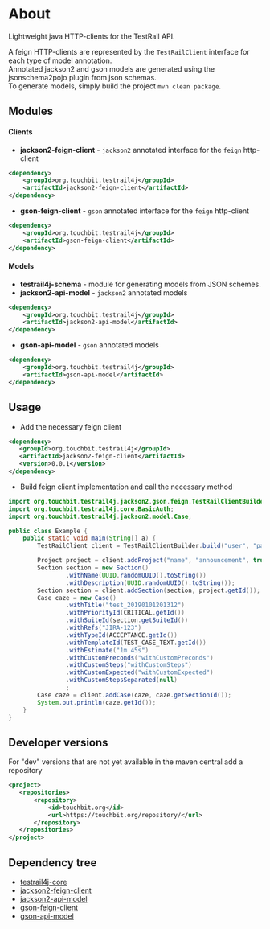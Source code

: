 # About

Lightweight java HTTP-clients for the TestRail API.

A feign HTTP-clients are represented by the `TestRailClient` interface for each type of model annotation.   
Annotated jackson2 and gson models are generated using the jsonschema2pojo plugin from json schemas.   
To generate models, simply build the project `mvn clean package`.

## Modules
#### Clients
* **jackson2-feign-client** - `jackson2` annotated interface for the `feign` http-client   
```xml
<dependency>
    <groupId>org.touchbit.testrail4j</groupId>
    <artifactId>jackson2-feign-client</artifactId>
</dependency>
```
* **gson-feign-client** - `gson` annotated interface for the `feign` http-client   
```xml
<dependency>
    <groupId>org.touchbit.testrail4j</groupId>
    <artifactId>gson-feign-client</artifactId>
</dependency>
```

#### Models
* **testrail4j-schema** - module for generating models from JSON schemes.   
* **jackson2-api-model** - `jackson2` annotated models   
```xml
<dependency>
    <groupId>org.touchbit.testrail4j</groupId>
    <artifactId>jackson2-api-model</artifactId>
</dependency>
```
* **gson-api-model** - `gson` annotated models   
```xml
<dependency>
    <groupId>org.touchbit.testrail4j</groupId>
    <artifactId>gson-api-model</artifactId>
</dependency>
```

## Usage

* Add the necessary feign client
```xml
<dependency>
   <groupId>org.touchbit.testrail4j</groupId>
   <artifactId>jackson2-feign-client</artifactId>
   <version>0.0.1</version>
</dependency>
```

* Build feign client implementation and call the necessary method
```java
import org.touchbit.testrail4j.jackson2.gson.feign.TestRailClientBuilder;
import org.touchbit.testrail4j.core.BasicAuth;
import org.touchbit.testrail4j.jackson2.model.Case;

public class Example {
    public static void main(String[] a) {
        TestRailClient client = TestRailClientBuilder.build("user", "pass", "http://localhost");

        Project project = client.addProject("name", "announcement", true, 3);
        Section section = new Section()
                .withName(UUID.randomUUID().toString())
                .withDescription(UUID.randomUUID().toString());
        Section section = client.addSection(section, project.getId());
        Case caze = new Case()
                .withTitle("test_20190101201312")
                .withPriorityId(CRITICAL.getId())
                .withSuiteId(section.getSuiteId())
                .withRefs("JIRA-123")
                .withTypeId(ACCEPTANCE.getId())
                .withTemplateId(TEST_CASE_TEXT.getId())
                .withEstimate("1m 45s")
                .withCustomPreconds("withCustomPreconds")
                .withCustomSteps("withCustomSteps")
                .withCustomExpected("withCustomExpected")
                .withCustomStepsSeparated(null)
                ;
        Case caze = client.addCase(caze, caze.getSectionId());
        System.out.println(caze.getId());
    }
}
```

## Developer versions
For "dev" versions that are not yet available in the maven central add a repository
```xml
<project>
   <repositories>
       <repository>
           <id>touchbit.org</id>
           <url>https://touchbit.org/repository/</url>
       </repository>
   </repositories>
</project>
```

## Dependency tree
* [testrail4j-core](dependencies/testrail4j-core.html)
* [jackson2-feign-client](dependencies/jackson2-feign-client.html)
* [jackson2-api-model](dependencies/jackson2-api-model.html)
* [gson-feign-client](dependencies/gson-feign-client.html)
* [gson-api-model](dependencies/gson-api-model.html)